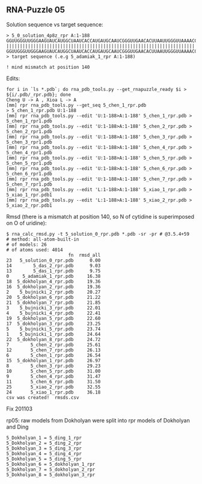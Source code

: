 RNA-Puzzle 05
-----------------------------------------------------------------------------

Solution sequence vs target sequence:

```
> 5_0_solution_4p8z_rpr A:1-188
GGUUGGGUUGGGAAGUAUCAUGGCUAAUCACCAUGAUGCAAUCGGGUUGAACACUUAAUUGGGUUAAAACGGUGGGGGACGAUCCCGUAACAUCCGUCCUAACGGCGACAGACUGCACGGCCCUGCCUCUUAGGUGUGUCCAAUGAACAGUCGUUCCGAAAGGAAGCAUCCGGUAUCCCAAGACAAUC
|||||||||||||||||||||||||||||||||||||||||||||||||||||||||||||||||||||||||||||||||||||||||||||||||||||||||||||||||||||||||||||||||||||||||||.||||||||||||||||||||||||||||||||||||||||||||||||
GGUUGGGUUGGGAAGUAUCAUGGCUAAUCACCAUGAUGCAAUCGGGUUGAACACUUAAUUGGGUUAAAACGGUGGGGGACGAUCCCGUAACAUCCGUCCUAACGGCGACAGACUGCACGGCCCUGCCUCUUAGGUGUGUUCAAUGAACAGUCGUUCCGAAAGGAAGCAUCCGGUAUCCCAAGACAAUC
> target sequence (.e.g 5_adamiak_1_rpr A:1-188)

! mind mismatch at position 140
```

Edits:

	for i in `ls *.pdb`; do rna_pdb_tools.py --get_rnapuzzle_ready $i > ${i/.pdb/_rpr.pdb}; done
    Cheng U -> A , Xioa L -> A
    [mm] rpr rna_pdb_tools.py --get_seq 5_chen_1_rpr.pdb
    > 5_chen_1_rpr.pdb U:1-188
    [mm] rpr rna_pdb_tools.py --edit 'U:1-188>A:1-188' 5_chen_1_rpr.pdb > 5_chen_1_rpr1.pdb
    [mm] rpr rna_pdb_tools.py --edit 'U:1-188>A:1-188' 5_chen_2_rpr.pdb > 5_chen_2_rpr1.pdb
    [mm] rpr rna_pdb_tools.py --edit 'U:1-188>A:1-188' 5_chen_3_rpr.pdb > 5_chen_3_rpr1.pdb
    [mm] rpr rna_pdb_tools.py --edit 'U:1-188>A:1-188' 5_chen_4_rpr.pdb > 5_chen_4_rpr1.pdb
    [mm] rpr rna_pdb_tools.py --edit 'U:1-188>A:1-188' 5_chen_5_rpr.pdb > 5_chen_5_rpr1.pdb
    [mm] rpr rna_pdb_tools.py --edit 'U:1-188>A:1-188' 5_chen_6_rpr.pdb > 5_chen_6_rpr1.pdb
    [mm] rpr rna_pdb_tools.py --edit 'U:1-188>A:1-188' 5_chen_7_rpr.pdb > 5_chen_7_rpr1.pdb
    [mm] rpr rna_pdb_tools.py --edit 'L:1-188>A:1-188' 5_xiao_1_rpr.pdb > 5_xiao_1_rpr.pdb1
    [mm] rpr rna_pdb_tools.py --edit 'L:1-188>A:1-188' 5_xiao_2_rpr.pdb > 5_xiao_2_rpr.pdb1

Rmsd (there is a mismatch at position 140, so N of cytidine is superimposed on O of uridine):

```
$ rna_calc_rmsd.py -t 5_solution_0_rpr.pdb *.pdb -sr -pr # @3.5.4+59
# method: all-atom-built-in
# of models: 26
# of atoms used: 4014
                       fn  rmsd_all
23   5_solution_0_rpr.pdb      0.00
14        5_das_2_rpr.pdb      9.03
13        5_das_1_rpr.pdb      9.75
0     5_adamiak_1_rpr.pdb     16.38
18  5_dokholyan_4_rpr.pdb     19.36
16  5_dokholyan_2_rpr.pdb     19.36
2    5_bujnicki_2_rpr.pdb     20.27
20  5_dokholyan_6_rpr.pdb     21.22
21  5_dokholyan_7_rpr.pdb     21.85
3    5_bujnicki_3_rpr.pdb     22.01
4    5_bujnicki_4_rpr.pdb     22.41
19  5_dokholyan_5_rpr.pdb     22.60
17  5_dokholyan_3_rpr.pdb     23.25
5    5_bujnicki_5_rpr.pdb     23.74
1    5_bujnicki_1_rpr.pdb     24.64
22  5_dokholyan_8_rpr.pdb     24.72
7        5_chen_2_rpr.pdb     25.61
12       5_chen_7_rpr.pdb     26.13
6        5_chen_1_rpr.pdb     26.54
15  5_dokholyan_1_rpr.pdb     26.97
8        5_chen_3_rpr.pdb     29.23
10       5_chen_5_rpr.pdb     31.00
9        5_chen_4_rpr.pdb     31.47
11       5_chen_6_rpr.pdb     31.50
25       5_xiao_2_rpr.pdb     32.55
24       5_xiao_1_rpr.pdb     36.18
csv was created!  rmsds.csv
```

Fix 201103

rp05: raw models from Dokholyan were split into rpr models of Dokholyan and Ding

	5_Dokholyan_1 = 5_ding_1_rpr 
	5_Dokholyan_2 = 5_ding_2_rpr
	5_Dokholyan_3 = 5_ding_3_rpr
	5_Dokholyan_4 = 5_ding_4_rpr
	5_Dokholyan_5 = 5_ding_5_rpr
	5_Dokholyan_6 = 5_dokholyan_1_rpr
	5_Dokholyan_7 = 5_dokholyan_2_rpr
	5_Dokholyan_8 = 5_dokholyan_3_rpr
